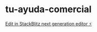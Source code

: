 # tu-ayuda-comercial

[Edit in StackBlitz next generation editor ⚡️](https://stackblitz.com/~/github.com/leoley123/tu-ayuda-comercial)